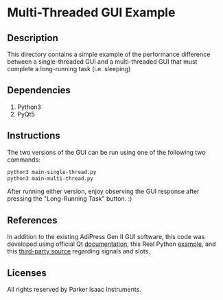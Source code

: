 # Multi-Threaded GUI Example
  
## Description
  
This directory contains a simple example of the performance difference between a single-threaded GUI and a multi-threaded GUI that must complete a long-running task (i.e. sleeping)

## Dependencies

1. Python3
2. PyQt5

## Instructions

The two versions of the GUI can be run using one of the following two commands:
```bash
python3 main-single-thread.py
python3 main-multi-thread.py
```

After running either version, enjoy observing the GUI response after pressing the "Long-Running Task" button. :)

## References

In addition to the existing AdiPress Gen II GUI software, this code was developed using official Qt [documentation](https://doc.qt.io/qtforpython-5/), this Real Python [example](https://realpython.com/python-pyqt-qthread/), and this [third-party source](https://www.riverbankcomputing.com/static/Docs/PyQt5/signals_slots.html) regarding signals and slots.

## Licenses

All rights reserved by Parker Isaac Instruments.
